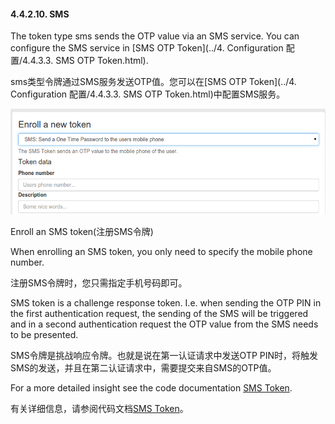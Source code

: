 #### 4.4.2.10. SMS

The token type sms sends the OTP value via an SMS service. You can configure the SMS service in [SMS OTP Token](../4. Configuration 配置/4.4.3.3. SMS OTP Token.html).

sms类型令牌通过SMS服务发送OTP值。您可以在[SMS OTP Token](../4. Configuration 配置/4.4.3.3. SMS OTP Token.html)中配置SMS服务。

![enroll_sms](../Contents/enroll_sms.png)

Enroll an SMS token(注册SMS令牌)

When enrolling an SMS token, you only need to specify the mobile phone number.

注册SMS令牌时，您只需指定手机号码即可。

SMS token is a challenge response token. I.e. when sending the OTP PIN in the first authentication request, the sending of the SMS will be triggered and in a second authentication request the OTP value from the SMS needs to be presented.

SMS令牌是挑战响应令牌。也就是说在第一认证请求中发送OTP PIN时，将触发SMS的发送，并且在第二认证请求中，需要提交来自SMS的OTP值。

For a more detailed insight see the code documentation [SMS Token](http://privacyidea.readthedocs.io/en/latest/modules/lib/tokentypes/sms.html#code-sms-token).

有关详细信息，请参阅代码文档[SMS Token](http://privacyidea.readthedocs.io/en/latest/modules/lib/tokentypes/sms.html#code-sms-token)。